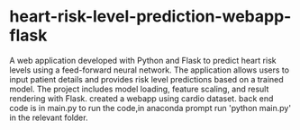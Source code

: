 # heart-risk-level-prediction-webapp-flask
A web application developed with Python and Flask to predict heart risk levels using a feed-forward neural network. The application allows users to input patient details and provides risk level predictions based on a trained model. The project includes model loading, feature scaling, and result rendering with Flask.
created a webapp using cardio dataset.
back end code is in main.py
to run the code,in anaconda prompt run 'python main.py' in the relevant folder.
